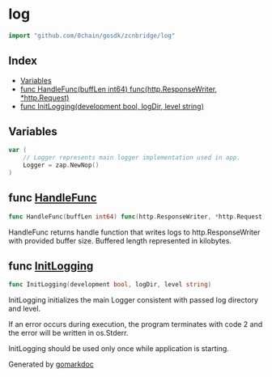 <!-- Code generated by gomarkdoc. DO NOT EDIT -->

# log

```go
import "github.com/0chain/gosdk/zcnbridge/log"
```

## Index

- [Variables](<#variables>)
- [func HandleFunc\(buffLen int64\) func\(http.ResponseWriter, \*http.Request\)](<#HandleFunc>)
- [func InitLogging\(development bool, logDir, level string\)](<#InitLogging>)


## Variables

<a name="Logger"></a>

```go
var (
    // Logger represents main logger implementation used in app.
    Logger = zap.NewNop()
)
```

<a name="HandleFunc"></a>
## func [HandleFunc](<https://github.com/0chain/gosdk/blob/doc/initial/zcnbridge/log/handler.go#L13>)

```go
func HandleFunc(buffLen int64) func(http.ResponseWriter, *http.Request)
```

HandleFunc returns handle function that writes logs to http.ResponseWriter with provided buffer size. Buffered length represented in kilobytes.

<a name="InitLogging"></a>
## func [InitLogging](<https://github.com/0chain/gosdk/blob/doc/initial/zcnbridge/log/logging.go#L26>)

```go
func InitLogging(development bool, logDir, level string)
```

InitLogging initializes the main Logger consistent with passed log directory and level.

If an error occurs during execution, the program terminates with code 2 and the error will be written in os.Stderr.

InitLogging should be used only once while application is starting.

Generated by [gomarkdoc](<https://github.com/princjef/gomarkdoc>)
